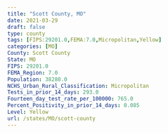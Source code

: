 ```yaml
---
title: "Scott County, MO"
date: 2021-03-29
draft: false
type: county
tags: [FIPS:29201.0,FEMA:7.0,Micropolitan,Yellow]
categories: [MO]
County: Scott County
State: MO
FIPS: 29201.0
FEMA_Region: 7.0
Population: 38280.0
NCHS_Urban_Rural_Classification: Micropolitan
Tests_in_prior_14_days: 293.0
Fourteen_day_test_rate_per_100000: 765.0
Percent_Positivity_in_prior_14_days: 0.085
Level: Yellow
url: /states/MO/scott-county
---
```



